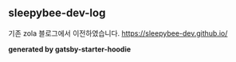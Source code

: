 ## sleepybee-dev-log

기존 zola 블로그에서 이전하였습니다.
https://sleepybee-dev.github.io/

**generated by gatsby-starter-hoodie**
